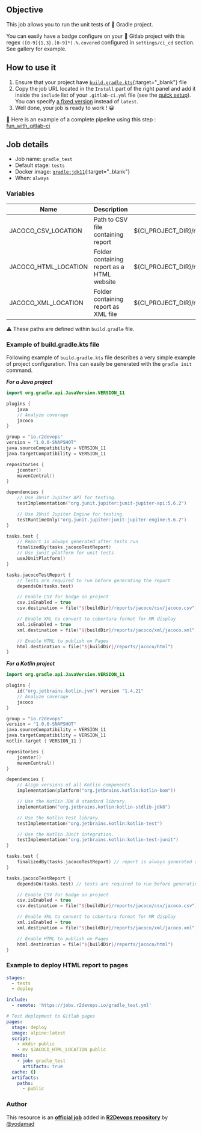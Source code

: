 ## Objective

This job allows you to run the unit tests of 🐘 Gradle project.

You can easily have a badge configure on your 🦊 Gitlab project with this regex `([0-9]{1,3}.[0-9]*).%.covered` configured in `settings/ci_cd` section. See gallery for example.

## How to use it

1. Ensure that your project have
   [`build.gradle.kts`](https://docs.gradle.org/current/samples/sample_building_java_applications.html){:target="_blank"}
   file
1. Copy the job URL located in the `Install` part of the right panel and add it inside the `include` list of your `.gitlab-ci.yml` file (see the [quick setup](/use-the-hub/#quick-setup)). You can specify [a fixed version](#changelog) instead of `latest`.
1. Well done, your job is ready to work ! 😀

🔗 Here is an example of a complete pipeline using this step : [fun_with_gitlab-ci](https://gitlab.com/fun_with/fun-with-gitlab-ci/-/blob/master/.gitlab-ci.yml)


## Job details

* Job name: `gradle_test`
* Default stage: `tests`
* Docker image: [`gradle:jdk11`](https://hub.docker.com/_/gradle){:target="_blank"}
* When: `always`


### Variables

| Name | Description | Default |
| ---- | ----------- | ------- |
| JACOCO_CSV_LOCATION | Path to CSV file containing report | ${CI_PROJECT_DIR}/reports/jacoco/csv/jacoco.csv |
| JACOCO_HTML_LOCATION | Folder containing report as a HTML website | ${CI_PROJECT_DIR}/reports/jacoco/html |
| JACOCO_XML_LOCATION | Folder containing report as XML file | ${CI_PROJECT_DIR}/reports/jacoco/xml |

⚠️ These paths are defined within `build.gradle` file.

### Example of build.gradle.kts file

Following example of `build.gradle.kts` file describes a very simple example of project configuration.
This can easily be generated with the `gradle init` command.

***For a Java project***

```kotlin
import org.gradle.api.JavaVersion.VERSION_11

plugins {
    java
    // Analyze coverage
    jacoco
}

group = "io.r2devops"
version = "1.0.0-SNAPSHOT"
java.sourceCompatibility = VERSION_11
java.targetCompatibility = VERSION_11

repositories {
    jcenter()
    mavenCentral()
}

dependencies {
    // Use JUnit Jupiter API for testing.
    testImplementation("org.junit.jupiter:junit-jupiter-api:5.6.2")

    // Use JUnit Jupiter Engine for testing.
    testRuntimeOnly("org.junit.jupiter:junit-jupiter-engine:5.6.2")
}

tasks.test {
    // Report is always generated after tests run
    finalizedBy(tasks.jacocoTestReport)
    // Use junit platform for unit tests
    useJUnitPlatform()
}

tasks.jacocoTestReport {
    // Tests are required to run before generating the report
    dependsOn(tasks.test)

    // Enable CSV for badge on project
    csv.isEnabled = true
    csv.destination = file("${buildDir}/reports/jacoco/csv/jacoco.csv")

    // Enable XML to convert to cobertura format for MR display
    xml.isEnabled = true
    xml.destination = file("${buildDir}/reports/jacoco/xml/jacoco.xml")

    // Enable HTML to publish on Pages
    html.destination = file("${buildDir}/reports/jacoco/html")
}

```

***For a Kotlin project***

```kotlin
import org.gradle.api.JavaVersion.VERSION_11

plugins {
    id("org.jetbrains.kotlin.jvm") version "1.4.21"
    // Analyze coverage
    jacoco
}

group = "io.r2devops"
version = "1.0.0-SNAPSHOT"
java.sourceCompatibility = VERSION_11
java.targetCompatibility = VERSION_11
kotlin.target { VERSION_11 }

repositories {
    jcenter()
    mavenCentral()
}

dependencies {
    // Align versions of all Kotlin components
    implementation(platform("org.jetbrains.kotlin:kotlin-bom"))

    // Use the Kotlin JDK 8 standard library.
    implementation("org.jetbrains.kotlin:kotlin-stdlib-jdk8")

    // Use the Kotlin test library.
    testImplementation("org.jetbrains.kotlin:kotlin-test")

    // Use the Kotlin JUnit integration.
    testImplementation("org.jetbrains.kotlin:kotlin-test-junit")
}

tasks.test {
    finalizedBy(tasks.jacocoTestReport) // report is always generated after tests run
}

tasks.jacocoTestReport {
    dependsOn(tasks.test) // tests are required to run before generating the report

    // Enable CSV for badge on project
    csv.isEnabled = true
    csv.destination = file("${buildDir}/reports/jacoco/csv/jacoco.csv")

    // Enable XML to convert to cobertura format for MR display
    xml.isEnabled = true
    xml.destination = file("${buildDir}/reports/jacoco/xml/jacoco.xml")

    // Enable HTML to publish on Pages
    html.destination = file("${buildDir}/reports/jacoco/html")
}

```

### Example to deploy HTML report to pages

```yaml
stages:
  - tests
  - deploy

include:
  - remote: 'https://jobs.r2devops.io/gradle_test.yml'

# Test deployment to Gitlab pages
pages:
  stage: deploy
  image: alpine:latest
  script:
    - mkdir public
    - mv $JACOCO_HTML_LOCATION public
  needs:
    - job: gradle_test
      artifacts: true
  cache: {}
  artifacts:
    paths:
      - public

```



### Author
This resource is an **[official job](https://docs.r2devops.io/faq-labels/)** added in [**R2Devops repository**](https://gitlab.com/r2devops/hub) by [@yodamad](https://gitlab.com/yodamad)